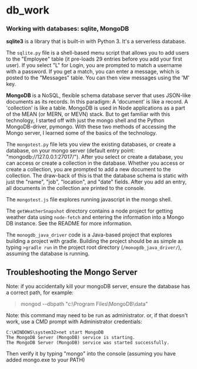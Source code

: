 # db_work

### Working with databases: sqlite, MongoDB

**sqlite3** is a library that is built-in with Python 3. It's a serverless database.

The `sqlite.py` file is a shell-based menu script that allows you to add users
to the "Employee" table (it pre-loads 29 entries before you add your first user).
If you select "L" for Login, you are prompted to match a username with a password.
If you get a match, you can enter a message, which is posted to the "Messages" table.
You can then view messages using the 'M' key.

**MongoDB** is a NoSQL, flexible schema database server that uses JSON-like documents as its records.
In this paradigm: A 'document' is like a record. A 'collection' is like a table.
MongoDB is used in Node applications as a part of the MEAN (or MERN, or MEVN) stack.
But to get familiar with this technology, I started off with just the mongo shell
and the Python MongoDB-driver, pymongo. With these two methods of accessing the
Mongo server, I learned some of the basics of the technology.

The `mongotest.py` file lets you view the existing databases, or create a database,
on your mongo server (default entry point: "mongodb://127.0.0.1:27017/").
After you select or create a database, you can access or create a collection
in the database. Whether you access or create a collection, you are prompted to
add a new document to the collection. The draw-back of this is that the database
schema is static with just the "name", "job", "location", and "date" fields.
After you add an entry, all documents in the collection are printed to the console.

The `mongotest.js` file explores running javascript in the mongo shell.

The `getWeatherSnapshot` directory contains a node project for getting weather data using `node-fetch`
and entering the information into a Mongo DB instance. See the README for more information.

The `monogdb_java_driver` code is a Java-based project that explores building a project with gradle. Building the project should be as simple as typing `>gradle run` in the project root directory (`/monogdb_java_driver/`), assuming the database is running.

## Troubleshooting the Mongo Server

Note: if you accidentally kill your mongoDB server,
ensure the database has a correct path, for example:

> mongod --dbpath "c:\Program Files\MongoDB\data"

Note: this command may need to be run as administrator.
or, if that doesn't work, use a CMD prompt with Administrator credentials:

    C:\WINDOWS\system32>net start MongoDB
    The MongoDB Server (MongoDB) service is starting.
    The MongoDB Server (MongoDB) service was started successfully.

Then verify it by typing "mongo" into the console
(assuming you have added mongo.exe to your PATH)
